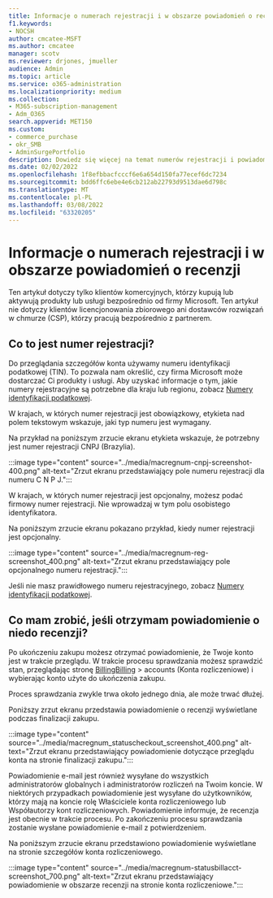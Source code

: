 ```yaml
---
title: Informacje o numerach rejestracji i w obszarze powiadomień o recenzji
f1.keywords:
- NOCSH
author: cmcatee-MSFT
ms.author: cmcatee
manager: scotv
ms.reviewer: drjones, jmueller
audience: Admin
ms.topic: article
ms.service: o365-administration
ms.localizationpriority: medium
ms.collection:
- M365-subscription-management
- Adm_O365
search.appverid: MET150
ms.custom:
- commerce_purchase
- okr_SMB
- AdminSurgePortfolio
description: Dowiedz się więcej na temat numerów rejestracji i powiadomień w trakcie przeglądania podczas zakupu produktów lub usług firmy Microsoft.
ms.date: 02/02/2022
ms.openlocfilehash: 1f8efbbacfcccf6e6a654d150fa77ecef6dc7234
ms.sourcegitcommit: bdd6ffc6ebe4e6cb212ab22793d9513dae6d798c
ms.translationtype: MT
ms.contentlocale: pl-PL
ms.lasthandoff: 03/08/2022
ms.locfileid: "63320205"
---
```

# <a name="about-registration-numbers-and-under-review-notifications"></a>Informacje o numerach rejestracji i w obszarze powiadomień o recenzji

Ten artykuł dotyczy tylko klientów komercyjnych, którzy kupują lub aktywują produkty lub usługi bezpośrednio od firmy Microsoft. Ten artykuł nie dotyczy klientów licencjonowania zbiorowego ani dostawców rozwiązań w chmurze (CSP), którzy pracują bezpośrednio z partnerem.

## <a name="what-is-a-registration-number"></a>Co to jest numer rejestracji?  

Do przeglądania szczegółów konta używamy numeru identyfikacji podatkowej (TIN). To pozwala nam określić, czy firma Microsoft może dostarczać Ci produkty i usługi. Aby uzyskać informacje o tym, jakie numery rejestracyjne są potrzebne dla kraju lub regionu, zobacz [Numery identyfikacji podatkowej](https://www.oecd.org/tax/automatic-exchange/crs-implementation-and-assistance/tax-identification-numbers/).

W krajach, w których numer rejestracji jest obowiązkowy, etykieta nad polem tekstowym wskazuje, jaki typ numeru jest wymagany.

Na przykład na poniższym zrzucie ekranu etykieta wskazuje, że potrzebny jest numer rejestracji CNPJ (Brazylia).

:::image type="content" source="../media/macregnum-cnpj-screenshot-400.png" alt-text="Zrzut ekranu przedstawiający pole numeru rejestracji dla numeru C N P J.":::

W krajach, w których numer rejestracji jest opcjonalny, możesz podać firmowy numer rejestracji. Nie wprowadzaj w tym polu osobistego identyfikatora.

Na poniższym zrzucie ekranu pokazano przykład, kiedy numer rejestracji jest opcjonalny.

:::image type="content" source="../media/macregnum-reg-screenshot_400.png" alt-text="Zrzut ekranu przedstawiający pole opcjonalnego numeru rejestracji.":::

Jeśli nie masz prawidłowego numeru rejestracyjnego, zobacz [Numery identyfikacji podatkowej](https://www.oecd.org/tax/automatic-exchange/crs-implementation-and-assistance/tax-identification-numbers/).

## <a name="what-should-i-do-if-i-get-an-under-review-notification"></a>Co mam zrobić, jeśli otrzymam powiadomienie o niedo recenzji?  

Po ukończeniu zakupu możesz otrzymać powiadomienie, że Twoje konto jest w trakcie przeglądu. W trakcie procesu sprawdzania możesz sprawdzić stan, przeglądając stronę <a href="https://go.microsoft.com/fwlink/p/?linkid=2084771" target="_blank">BillingBilling</a>  >  accounts (Konta rozliczeniowe) i wybierając konto użyte do ukończenia zakupu.

Proces sprawdzania zwykle trwa około jednego dnia, ale może trwać dłużej.

Poniższy zrzut ekranu przedstawia powiadomienie o recenzji wyświetlane podczas finalizacji zakupu.

:::image type="content" source="../media/macregnum_statuscheckout_screenshot_400.png" alt-text="Zrzut ekranu przedstawiający powiadomienie dotyczące przeglądu konta na stronie finalizacji zakupu.":::

Powiadomienie e-mail jest również wysyłane do wszystkich administratorów globalnych i administratorów rozliczeń na Twoim koncie. W niektórych przypadkach powiadomienie jest wysyłane do użytkowników, którzy mają na koncie rolę Właściciele konta rozliczeniowego lub Współautorzy kont rozliczeniowych. Powiadomienie informuje, że recenzja jest obecnie w trakcie procesu. Po zakończeniu procesu sprawdzania zostanie wysłane powiadomienie e-mail z potwierdzeniem.

Na poniższym zrzucie ekranu przedstawiono powiadomienie wyświetlane na stronie szczegółów konta rozliczeniowego.

:::image type="content" source="../media/macregnum-statusbillacct-screenshot_700.png" alt-text="Zrzut ekranu przedstawiający powiadomienie w obszarze recenzji na stronie konta rozliczeniowe.":::
